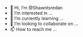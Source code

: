 - 👋 Hi, I’m @Shawntsredan
- 👀 I’m interested in ...
- 🌱 I’m currently learning ...
- 💞️ I’m looking to collaborate on ...
- 📫 How to reach me ...

<!---
Shawntsredan/Shawntsredan is a ✨ special ✨ repository because its `README.md` (this file) appears on your GitHub profile.
You can click the Preview link to take a look at your changes.
--->
